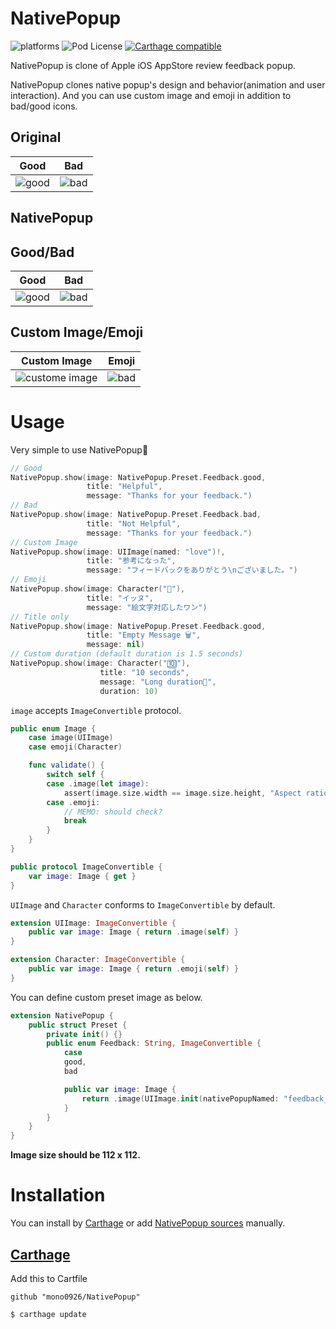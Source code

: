 # NativePopup

![platforms](https://img.shields.io/badge/platforms-iOS-333333.svg)
![Pod License](https://img.shields.io/cocoapods/l/SVProgressHUD.svg?style=flat)
[![Carthage compatible](https://img.shields.io/badge/Carthage-compatible-4BC51D.svg?style=flat)](https://github.com/Carthage/Carthage)

NativePopup is clone of Apple iOS AppStore review feedback popup.

NativePopup clones native popup's design and behavior(animation and user interaction).
And you can use custom image and emoji in addition to bad/good icons.

## Original

Good | Bad
--- | ---
![good](https://raw.githubusercontent.com/mono0926/NativePopup/master/Screenshots/Original/good.png) | ![bad](https://raw.githubusercontent.com/mono0926/NativePopup/master/Screenshots/Original/bad.png)

## NativePopup

## Good/Bad

Good | Bad 
--- | --- 
![good](https://raw.githubusercontent.com/mono0926/NativePopup/master/Screenshots/NativePopup/good.png) | ![bad](https://raw.githubusercontent.com/mono0926/NativePopup/master/Screenshots/NativePopup/bad.png)

## Custom Image/Emoji

Custom Image | Emoji
--- | ---
![custome image](https://raw.githubusercontent.com/mono0926/NativePopup/master/Screenshots/NativePopup/custom_image.png) | ![bad](https://raw.githubusercontent.com/mono0926/NativePopup/master/Screenshots/NativePopup/emoji.png)

# Usage

Very simple to use NativePopup🐶


```swift
// Good
NativePopup.show(image: NativePopup.Preset.Feedback.good,
                 title: "Helpful",
                 message: "Thanks for your feedback.")
// Bad
NativePopup.show(image: NativePopup.Preset.Feedback.bad,
                 title: "Not Helpful",
                 message: "Thanks for your feedback.")
// Custom Image
NativePopup.show(image: UIImage(named: "love")!,
                 title: "参考になった",
                 message: "フィードバックをありがとう\nございました。")
// Emoji
NativePopup.show(image: Character("🐶"),
                 title: "イッヌ",
                 message: "絵文字対応したワン")
// Title only
NativePopup.show(image: NativePopup.Preset.Feedback.good,
                 title: "Empty Message 🗑",
                 message: nil)
// Custom duration (default duration is 1.5 seconds)
NativePopup.show(image: Character("🔟"),
                    title: "10 seconds",
                    message: "Long duration🙇",
                    duration: 10)
```


`image` accepts `ImageConvertible` protocol.

```swift
public enum Image {
    case image(UIImage)
    case emoji(Character)

    func validate() {
        switch self {
        case .image(let image):
            assert(image.size.width == image.size.height, "Aspect ratio should be 1:1.")
        case .emoji:
            // MEMO: should check?
            break
        }
    }
}

public protocol ImageConvertible {
    var image: Image { get }
}
```

`UIImage` and `Character` conforms to `ImageConvertible` by default.

```swift
extension UIImage: ImageConvertible {
    public var image: Image { return .image(self) }
}

extension Character: ImageConvertible {
    public var image: Image { return .emoji(self) }
}
```

You can define custom preset image as below.

```swift
extension NativePopup {
    public struct Preset {
        private init() {}
        public enum Feedback: String, ImageConvertible {
            case
            good,
            bad

            public var image: Image {
                return .image(UIImage.init(nativePopupNamed: "feedback_\(rawValue)"))
            }
        }
    }
}
```

**Image size should be 112 x 112.**

# Installation

You can install by [Carthage](https://github.com/Carthage/Carthage) or add [NativePopup sources](https://github.com/mono0926/NativePopup/tree/master/NativePopup) manually.

## [Carthage](https://github.com/Carthage/Carthage)

Add this to Cartfile

```
github "mono0926/NativePopup"
```

```sh
$ carthage update
```
